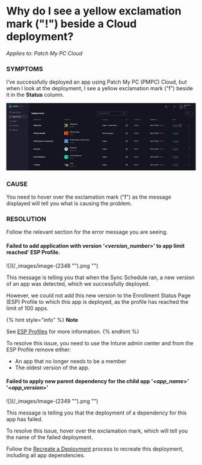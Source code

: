 # Why do I see a yellow exclamation mark ("!") beside a Cloud deployment?

_Applies to: Patch My PC Cloud_

### SYMPTOMS

I’ve successfully deployed an app using Patch My PC (PMPC) Cloud, but when I look at the deployment, I see a yellow exclamation mark ("**!**") beside it in the **Status** column.

![Yellow exclamation mark beside a deployment](/_images/image-(2346).png "Yellow exclamation mark beside a deployment")

### CAUSE

You need to hover over the exclamation mark ("**!**") as the message displayed will tell you what is causing the problem.

### RESOLUTION

Follow the relevant section for the error message you are seeing.

#### Failed to add application with version ‘_\<version\_number>_’ to app limit reached’ ESP Profile.

![](/_images/image-(2348 "").png "")

This message is telling you that when the Sync Schedule ran, a new version of an app was detected, which we successfully deployed.

However, we could not add this new version to the Enrollment Status Page (ESP) Profile to which this app is deployed, as the profile has reached the limit of 100 apps.

{% hint style="info" %}
**Note**

See [ESP Profiles](../../cloud-deployments/deploying-an-app-using-cloud/cloud-configurations-deployment-tab/esp-profiles-deployments.md) for more information.
{% endhint %}

To resolve this issue, you need to use the Intune admin center and from the ESP Profile remove either:

* An app that no longer needs to be a member
* The oldest version of the app.

#### Failed to apply new parent dependency for the child app '<_app\_name_>' '<_app\_version_>'

![](/_images/image-(2349 "").png "")

This message is telling you that the deployment of a dependency for this app has failed.

To resolve this issue, hover over the exclamation mark, which will tell you the name of the failed deployment.

Follow the [Recreate a Deployment](https://docs.patchmypc.com/installation-guides/patch-my-pc-cloud/deployments/manage-deployments/recreate-a-deployment) process to recreate this deployment, including all app dependencies.